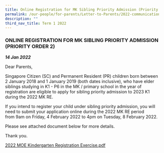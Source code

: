 ```yaml
---
title: Online Registration for MK Sibling Priority Admission (Priority Order 2)
permalink: /our-people/for-parents/Letter-to-Parents/2022-communications/Term-1-2022/14Jan2022/
description: ""
third_nav_title: Term 1 2022
---
```

### ONLINE REGISTRATION FOR MK SIBLING PRIORITY ADMISSION (PRIORITY ORDER 2)
***14 Jan 2022***

Dear Parents,

Singapore Citizen (SC) and Permanent Resident (PR) children born between 2 January 2018 and 1 January 2019 (both dates inclusive), who have elder siblings studying in K1 - P6 in the MK / primary school in the year of registration are eligible to apply for sibling priority admission to 2023 K1 during the 2022 MK RE.

If you intend to register your child under sibling priority admission, you will need to submit your application online during the 2022 MK RE period from 9am on Friday, 4 February 2022 to 4pm on Tuesday, 8 February 2022.

Please see attached document below for more details.

Thank you.

  

[2022 MOE Kindergarten Registration Exercise.pdf](/files/2022%20MOE%20Kindergarten%20Registration%20Exercise.pdf)